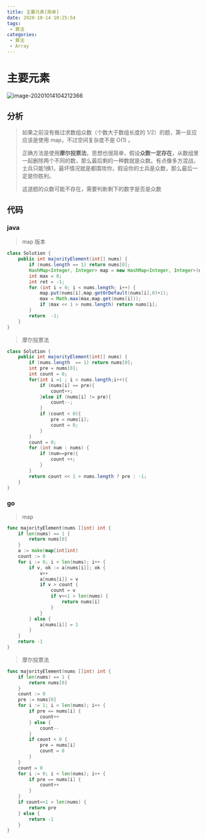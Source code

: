 ```yaml
---
title: 主要元素[简单]
date: 2020-10-14 10:25:54
tags: 
 - 算法
categories: 
 - 算法
 - Array
---
```


# 主要元素

![image-20201014104212366](https://wei-picgo.oss-cn-beijing.aliyuncs.com/img/20201014104221.png)

## 分析

> 如果之前没有做过求数组众数（个数大于数组长度的 1/2）的题，第一反应应该是使用 map，不过空间复杂度不是 O(1) 。
>
> 正确方法是使用**摩尔投票法**，思想也很简单，假设**众数一定存在**，从数组里一起删除两个不同的数，那么最后剩的一种数就是众数。有点像多方混战，士兵只能1换1，最坏情况就是都围攻你，假设你的士兵是众数，那么最后一定是你胜利。
>
> 这道题的众数可能不存在，需要判断剩下的数字是否是众数

## 代码

### java

> map 版本

```java
class Solution {
    public int majorityElement(int[] nums) {
        if (nums.length == 1) return nums[0];
        HashMap<Integer, Integer> map = new HashMap<Integer, Integer>(nums.length);
        int max = 0;
        int ret = -1;
        for (int i = 0; i < nums.length; i++) {
            map.put(nums[i],map.getOrDefault(nums[i],0)+1);
            max = Math.max(max,map.get(nums[i]));
            if (max << 1 > nums.length) return nums[i];
        }
        return  -1;
    }
}
```

> 摩尔投票法

```java
class Solution {
    public int majorityElement(int[] nums) {
        if (nums.length  == 1) return nums[0];
        int pre = nums[0];
        int count = 0;
        for(int i =1 ; i < nums.length;i++){   
            if (nums[i] == pre){
                count++;
            }else if (nums[i] != pre){
                count--;
            }            
            if (count < 0){
                pre = nums[i];
                count = 0;
            }
        }
        count = 0;
        for (int num : nums) {
            if (num==pre){
                count ++;
            }
        }
        return count << 1 > nums.length ? pre : -1;
    }
}

```

### go

> map

```go
func majorityElement(nums []int) int {
	if len(nums) == 1 {
		return nums[0]
	}
    a := make(map[int]int)
	count := 0
	for i := 0; i < len(nums); i++ {
		if v, ok := a[nums[i]]; ok {
			v++
			a[nums[i]] = v
			if v > count {
				count = v
				if v<<1 > len(nums) {
					return nums[i]
				}
			}
		} else {
			a[nums[i]] = 1
		}
	}
	return -1
}
```



> 摩尔投票法

```go
func majorityElement(nums []int) int {
	if len(nums) == 1 {
		return nums[0]
	}
	count := 0
	pre := nums[0]
	for i := 1; i < len(nums); i++ {
		if pre == nums[i] {
			count++
		} else {
			count--
		}
		if count < 0 {
			pre = nums[i]
			count = 0
		}
	}
	count = 0
	for i := 0; i < len(nums); i++ {
		if pre == nums[i] {
			count++
		}
	}
	if count<<1 > len(nums) {
		return pre
	} else {
		return -1
	}
}
```


